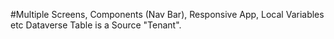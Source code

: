 #Multiple Screens, Components (Nav Bar), Responsive App, Local Variables etc
Dataverse Table is a Source "Tenant".
